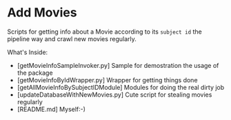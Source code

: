Add Movies
==========
Scripts for getting info about a Movie according to its `subject id` the pipeline way and crawl new movies regularly.

What's Inside:

*   [getMovieInfoSampleInvoker.py]  Sample for demostration the usage of the package
*   [getMovieInfoByIdWrapper.py]    Wrapper for getting things done
*   [getAllMovieInfoBySubjectIDModule]  Modules for doing the real dirty job
*   [updateDatabaseWithNewMovies.py]    Cute script for stealing movies regularly
*   [README.md] Myself:-)
